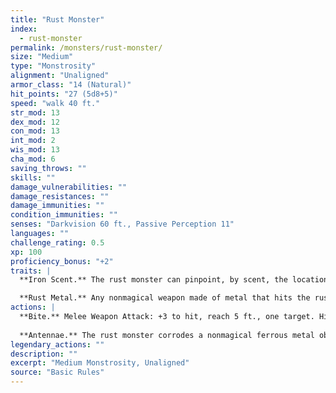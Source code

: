 ```yaml
---
title: "Rust Monster"
index:
  - rust-monster
permalink: /monsters/rust-monster/
size: "Medium"
type: "Monstrosity"
alignment: "Unaligned"
armor_class: "14 (Natural)"
hit_points: "27 (5d8+5)"
speed: "walk 40 ft."
str_mod: 13
dex_mod: 12
con_mod: 13
int_mod: 2
wis_mod: 13
cha_mod: 6
saving_throws: ""
skills: ""
damage_vulnerabilities: ""
damage_resistances: ""
damage_immunities: ""
condition_immunities: ""
senses: "Darkvision 60 ft., Passive Perception 11"
languages: ""
challenge_rating: 0.5
xp: 100
proficiency_bonus: "+2"
traits: |
  **Iron Scent.** The rust monster can pinpoint, by scent, the location of ferrous metal within 30 feet of it.

  **Rust Metal.** Any nonmagical weapon made of metal that hits the rust monster corrodes. After dealing damage, the weapon takes a permanent and cumulative -1 penalty to damage rolls. If its penalty drops to -5, the weapon is destroyed. Nonmagical ammunition made of metal that hits the rust monster is destroyed after dealing damage.
actions: |
  **Bite.** Melee Weapon Attack: +3 to hit, reach 5 ft., one target. Hit: 5 (1d8 + 1) piercing damage.
  
  **Antennae.** The rust monster corrodes a nonmagical ferrous metal object it can see within 5 feet of it. If the object isn't being worn or carried, the touch destroys a 1-foot cube of it. If the object is being worn or carried by a creature, the creature can make a DC 11 Dexterity saving throw to avoid the rust monster's touch. If the object touched is either metal armor or a metal shield being worn or carried, its takes a permanent and cumulative -1 penalty to the AC it offers. Armor reduced to an AC of 10 or a shield that drops to a +0 bonus is destroyed. If the object touched is a held metal weapon, it rusts as described in the Rust Metal trait.  
legendary_actions: ""
description: ""
excerpt: "Medium Monstrosity, Unaligned"
source: "Basic Rules"
---
```

